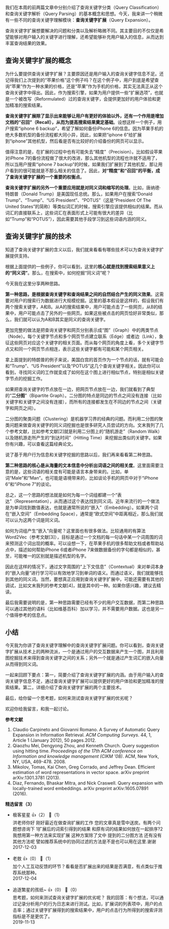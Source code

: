 我们在本周的前两篇文章中分别介绍了查询关键字分类（Query Classification）和查询关键字解析（Query Parsing）的基本概念和思想。今天，我来讲一个稍微有一些不同的查询关键字理解模块：**查询关键字扩展**（Query Expansion）。

查询关键字扩展想要解决的问题和分类以及解析略微不同。其主要目的不仅仅是希望能够对用户输入的关键字进行理解，还希望能够补充用户输入的信息，从而达到丰富查询结果的效果。

## 查询关键字扩展的概念

为什么要提供查询关键字扩展？主要原因还是用户输入的查询关键字信息不足。还记得我们上次提到的“苹果价格”这个例子吗？在这个例子中，用户到底是希望查询“苹果”作为一种水果的价格，还是“苹果”作为手机的价格，其实无法真正从这个查询关键字中得出。因此，作为搜索引擎，如果为用户提供一些“扩展选项”，也就是一个被改写（Reformulated）过的查询关键字，会提供更加好的用户体验和更加精准的搜索结果。

**查询关键字扩展除了显示出来能够让用户有更好的体验以外，还有一个作用是增加文档的“召回”（Recall），从而为提高搜索结果奠定基础**。设想这样一个例子，用户搜索“iphone 6 backup”，希望了解如何备份iPhone 6的信息。因为苹果手机的绝大多数机型的备份流程都大同小异，因此，如果把“iphone 6”给扩展到“iphone”其他机型，然后看是否有比较好的介绍备份的网页可以显示。

值得注意的是，在扩展的过程中也有可能失去“精度”（Precision）。比如假设苹果对iPhone 7的备份流程做了很大的改进，那么其他机型的流程也许就不适用了，所以当用户搜索“iphone 7 backup”的时候，如果我们扩展到了其他机型，那让用户看到的很可能就是不那么相关的信息了。因此，**对“精度”和“召回”的平衡，成了查询关键字扩展的一个重要的权衡点**。

**查询关键字扩展的另外一个重要应用就是对同义词和缩写的处理**。比如，唐纳德·特朗普（Donald Trump）是美国现任总统。那么，如果用户在搜索“Donald Trump”、“Trump”、“US President”、“POTUS”（这是“President Of The United States”的简称）等类似词汇的时候，搜索引擎应该提供相似的结果。而从词汇的直接联系上，这些词汇在表面形式上可能有很大的差异（比如“Trump”和“POTUS”），因此需要其他手段学习到这些词语内涵的同义。

## 查询关键字扩展的技术

知道了查询关键字扩展的含义以后，我们就来看看有哪些技术可以为查询关键字扩展提供支持。

根据上面提供的一些例子，你可以看到，这里的**核心就是找到搜索结果意义上的“同义词”**。那么，在搜索中，如何挖掘“同义词”呢？

今天我在这里分享两种思路。

**第一种思路，是根据查询关键字和查询结果之间的自然结合产生的同义效果**。这需要对用户的搜索行为数据进行大规模挖掘。这里的基本假设是这样的，假设我们有两个搜索关键字，A和B。从A的搜索结果中，用户可能点击了一些网页，从B的结果中，用户可能点击了另外的一些网页。如果这些被点击的网页恰好非常类似，那么，我们就可以认为A和B其实是同义的查询关键字。

更加完整的做法是把查询关键字和网页分别表示成“图”（Graph）中的两类节点（Node）。每个关键字节点和多个网页节点建立联系（Edge）或者边（Link），象征这些网页对应这个关键字的相关页面。而从每个网页的角度上看，多个关键字节点又和同一个网页节点相连，表示这些关键字都有可能和某个网页相关。

拿上面提到的特朗普的例子来说，美国白宫的首页作为一个节点的话，就有可能会和“Trump”、“US President”以及“POTUS”这几个查询关键字相关。因此你可以看到，寻找同义词的工作就变成了如何在这个图上进行相似节点，特别是相似关键字节点的挖掘工作。

如果把查询关键字的节点放在一边，把网页节点放在一边，我们就看到了典型的“**二分图**”（Bipartite Graph）。二分图的特点是同边的节点之间没有连接（比如关键字和关键字之间没有连接），而所有的连接都发生在不同边的节点之间（关键字和网页之间）。

二分图的聚类问题（Clustering）是机器学习界的经典的问题。而利用二分图的聚类问题来做查询关键字的同义词挖掘也是很多研究人员尝试的方向。文末我列了几个参考文献，比如参考文献\[2]就是利用二分图上的“随机游走”（Random Walk）以及随机游走所产生的“到达时间”（Hitting Time）来挖掘出类似的关键字。如果你有兴趣，可以查看这篇经典论文。

说了基于用户行为信息和关键字挖掘的思路以后，我们再来看看第二种思路。

**第二种思路的核心是从海量的文本信息中分析出词语之间的相关度**。这里面需要注意的是，这些词语的相关度有可能是语言本身带来的。比如，单词“Male”和“Man”。也可能是语境带来的，比如谈论手机的网页中对于“iPhone 6”和“iPhone 7”的谈论。

总之，这一个思路的想法就是如何为每一个词组都建一个“表达”（Representation），从而通过这个表达找到同义词。近年来流行的一个做法是为单词找到数值表达，也就是通常所说的“嵌入”（Embedding）。如果两个词在“嵌入空间”（Embedding Space），通常是“欧式空间”中距离相近，那么我们就可以认为这两个词是同义词。

如何为词组产生“嵌入”向量呢？这里面也有很多做法。比较通用的有算法Word2Vec（参考文献\[3]），目标是通过一个文档的每一句话中某一个词周围的词来预测这个词出现的概率。可以设想一下，在苹果手机的很多帮助文档或者帮助站点中，描述如何帮助iPhone 6或者iPhone 7来做数据备份的字句都是相似的，甚至，可能唯一的区别就是描述机型的名字。

因此在这样的情况下，通过文字周围的“上下文信息”（Contextual）来对单词本身的“嵌入向量”进行学习可以有效地学习到单词的语义。而通过语义，我们就能够找到其他的同义词。当然，要想真正应用到查询关键字扩展中，可能还需要有其他的调试，比如文末我列的参考文献\[4]，就是其中的一种。如果你感兴趣，建议去精读。

最后我需要说明的是，第一种思路需要已经有不少的用户交互数据，而第二种思路可以通过其他的语料（比如维基百科）加以学习，并不需要用户数据。这也是另一个值得参考的信息点。

## 小结

今天我为你讲了查询关键字理解中的查询关键字扩展问题。你可以看到，查询关键字扩展从技术上的两种流派，一个是通过用户的交互数据来产生一个图，并且利用图挖掘技术来得到查询关键字之间的关系；另外一个就是通过产生词汇的嵌入向量从而得到同义词。

一起来回顾下要点：第一，简要介绍了查询关键字扩展的内涵。由于用户输入的查询关键字信息不足，通过查询关键字扩展可以提供更好的用户体验和更加精准的搜索结果。第二，详细介绍了查询关键字扩展的两个主要技术。

最后，给你留一个思考题，如何来测试查询关键字扩展的优劣呢？

欢迎你给我留言，和我一起讨论。

**参考文献**

1. Claudio Carpineto and Giovanni Romano. A Survey of Automatic Query Expansion in Information Retrieval. *ACM Computing Surveys*. 44, 1, Article 1 (January 2012), 50 pages.2012.
2. Qiaozhu Mei, Dengyong Zhou, and Kenneth Church. Query suggestion using hitting time. *Proceedings of the 17th ACM conference on Information and knowledge management (CIKM '08)*. ACM, New York, NY, USA, 469-478. 2008.
3. Mikolov, Tomas, Kai Chen, Greg Corrado, and Jeffrey Dean. Efficient estimation of word representations in vector space. arXiv preprint arXiv:1301.3781 (2013).
4. Diaz, Fernando, Bhaskar Mitra, and Nick Craswell. Query expansion with locally-trained word embeddings. arXiv preprint arXiv:1605.07891 (2016).
<div><strong>精选留言（3）</strong></div><ul>
<li><span>极客星星</span> 👍（2） 💬（1）<div>洪老师你好 刚好最近在做查询扩展的工作 您的文章真是雪中送炭。有两个问题想咨询下 1扩展后的词索引得到的结果 和原有词的结果如何放在一起排序?2我想用第一种方法来实现扩展 这种方案除了文中 提到的二分图方法 还有没有其他方法呢 譬如推荐系统中的协同过滤的方法是不是也可以用在这里.谢谢</div>2017-12-03</li><br/><li><span>老敖</span> 👍（0） 💬（1）<div>加个人工互动反馈的环节？看看是否扩展出来的结果是否满意，有点类似于推荐系统那种。</div>2017-12-04</li><br/><li><span>追逐繁星的孩纸~</span> 👍（0） 💬（0）<div>思考题，如何来测试查询关键字扩展的优劣呢？
我的回答：有个想法，可以通过记录分析用户的行为日志来进行测试。比如，扩展词的列表项中，用户的点击率；通过关键字扩展得到的搜索结果中，用户的点击行为所得到的搜索评测指标是不是更优了。</div>2019-11-13</li><br/>
</ul>